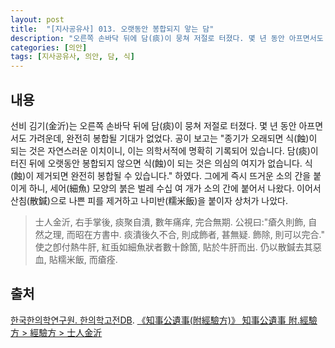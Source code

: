 ```yaml
---
layout: post
title:  "[지사공유사] 013. 오랫동안 봉합되지 앟는 담"
description: "오른쪽 손바닥 뒤에 담(痰)이 뭉쳐 저절로 터졌다. 몇 년 동안 아프면서도 가려운데, 완전히 봉합될 기대가 없었다. ..."
categories: [의안]
tags: [지사공유사, 의안, 담, 식]
---
```


## 내용

선비 김기(金沂)는 오른쪽 손바닥 뒤에 담(痰)이 뭉쳐 저절로 터졌다. 몇 년 동안 아프면서도 가려운데, 완전히 봉합될 기대가 없었다. 공이 보고는 "종기가 오래되면 식(蝕)이 되는 것은 자연스러운 이치이니, 이는 의학서적에 명확히 기록되어 있습니다. 담(痰)이 터진 뒤에 오랫동안 봉합되지 않으면 식(蝕)이 되는 것은 의심의 여지가 없습니다. 식(蝕)이 제거되면 완전히 봉합될 수 있습니다." 하였다. 그에게 즉시 뜨거운 소의 간을 붙이게 하니, 세어(細魚) 모양의 붉은 벌레 수십 여 개가 소의 간에 붙어서 나왔다. 이어서 산침(散鍼)으로 나쁜 피를 제거하고 나미반(糯米飯)을 붙이자 상처가 나았다.

> 士人金沂, 右手掌後, 痰聚自潰, 數年痛痒, 完合無期. 公視曰:"瘡久則飾, 自然之理, 而昭在方書中. 痰潰後久不合, 則成飾者, 甚無疑. 飾除, 則可以完合." 使之卽付熱牛肝, 紅䖝如細魚狀者數十餘箇, 貼於牛肝而出. 仍以散鍼去其惡血, 貼糯米飯, 而瘡痊.

## 출처

[한국한의학연구원. 한의학고전DB](https://mediclassics.kr/). [《知事公遺事(附經驗方)》 知事公遺事 附.經驗方 > 經驗方 > 士人金沂](https://mediclassics.kr/books/19/volume/1#content_45)
